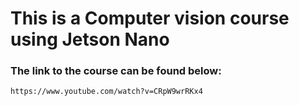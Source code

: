 # This is a Computer vision course using Jetson Nano
### The link to the course can be found below:
```link
https://www.youtube.com/watch?v=CRpW9wrRKx4
```


